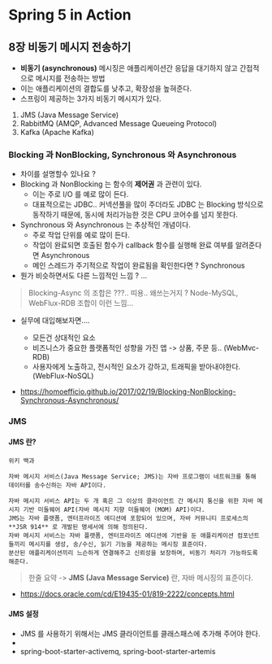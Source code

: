 # Spring 5 in Action

## 8장 비동기 메시지 전송하기
- **비동기 (asynchronous)** 메시징은 애플리케이션간 응답을 대기하지 않고 간접적으로 메시지를 전송하는 방법
- 이는 애플리케이션의 결합도를 낮추고, 확장성을 높혀준다.
- 스프링이 제공하는 3가지 비동기 메시지가 있다.
1. JMS (Java Message Service)
2. RabbitMQ (AMQP, Advanced Message Queueing Protocol) 
3. Kafka (Apache Kafka)

### Blocking 과 NonBlocking, Synchronous 와 Asynchronous
- 차이를 설명할수 있나요 ?
- Blocking 과 NonBlocking 는 함수의 **제어권** 과 관련이 있다.
  - 이는 주로 I/O 를 예로 많이 든다.
  - 대표적으로는 JDBC.. 커넥션풀을 많이 주더라도 JDBC 는 Blocking 방식으로 동작하기 때문에, 동시에 처리가능한 것은 CPU 코어수를 넘지 못한다.
- Synchronous 와 Asynchronous 는 추상적인 개념이다.
  - 주로 작업 단위를 예로 많이 든다.
  - 작업이 완료되면 호출된 함수가 callback 함수를 실행해 완료 여부를 알려준다면 Asynchronous
  - 메인 스레드가 주기적으로 작업이 완료됨을 확인한다면 ? Synchronous
- 뭔가 비슷하면서도 다른 느낌적인 느낌 ? ...

> Blocking-Async 의 조합은 ???.. 띠용.. 왜쓰는거지 ?
> Node-MySQL, WebFlux-RDB 조합이 이런 느낌...

- 실무에 대입해보자면....
  - 모든건 상대적인 요소
  - 비즈니스가 중요한 플랫폼적인 성향을 가진 앱 -> 상품, 주문 등.. (WebMvc-RDB)
  - 사용자에게 노출하고, 전시적인 요소가 강하고, 트래픽을 받아내야한다. (WebFlux-NoSQL)

- https://homoefficio.github.io/2017/02/19/Blocking-NonBlocking-Synchronous-Asynchronous/

### JMS

#### JMS 란?
`위키 백과`
```
자바 메시지 서비스(Java Message Service; JMS)는 자바 프로그램이 네트워크를 통해 데이터를 송수신하는 자바 API이다.

자바 메시지 서비스 API는 두 개 혹은 그 이상의 클라이언트 간 메시지 통신을 위한 자바 메시지 기반 미들웨어 API(자바 메시지 지향 미들웨어 (MOM) API)이다.
JMS는 자바 플랫폼, 엔터프라이즈 에디션에 포함되어 있으며, 자바 커뮤니티 프로세스의 **JSR 914** 로 개발된 명세서에 의해 정의된다.
자바 메시지 서비스는 자바 플랫폼, 엔터프라이즈 에디션에 기반을 둔 애플리케이션 컴포넌트들끼리 메시지를 생성, 송/수신, 읽기 기능을 제공하는 메시징 표준이다. 
분산된 애플리케이션끼리 느슨하게 연결해주고 신뢰성을 보장하며, 비동기 처리가 가능하도록 해준다.
```

> 한줄 요약 -> **JMS (Java Message Service)** 란, 자바 메시징의 표준이다.
- https://docs.oracle.com/cd/E19435-01/819-2222/concepts.html

#### JMS 설정
- JMS 를 사용하기 위해서는 JMS 클라이언트를 클래스패스에 추가해 주어야 한다.
-  
- spring-boot-starter-activemq, spring-boot-starter-artemis


